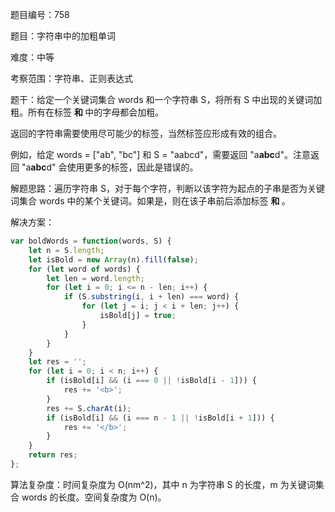 题目编号：758

题目：字符串中的加粗单词

难度：中等

考察范围：字符串、正则表达式

题干：给定一个关键词集合 words 和一个字符串 S，将所有 S 中出现的关键词加粗。所有在标签 <b> 和 </b> 中的字母都会加粗。

返回的字符串需要使用尽可能少的标签，当然标签应形成有效的组合。

例如，给定 words = ["ab", "bc"] 和 S = "aabcd"，需要返回 "a<b>abc</b>d"。注意返回 "a<b>a<b>b</b>c</b>d" 会使用更多的标签，因此是错误的。

解题思路：遍历字符串 S，对于每个字符，判断以该字符为起点的子串是否为关键词集合 words 中的某个关键词。如果是，则在该子串前后添加标签 <b> 和 </b>。

解决方案：

```javascript
var boldWords = function(words, S) {
    let n = S.length;
    let isBold = new Array(n).fill(false);
    for (let word of words) {
        let len = word.length;
        for (let i = 0; i <= n - len; i++) {
            if (S.substring(i, i + len) === word) {
                for (let j = i; j < i + len; j++) {
                    isBold[j] = true;
                }
            }
        }
    }
    let res = '';
    for (let i = 0; i < n; i++) {
        if (isBold[i] && (i === 0 || !isBold[i - 1])) {
            res += '<b>';
        }
        res += S.charAt(i);
        if (isBold[i] && (i === n - 1 || !isBold[i + 1])) {
            res += '</b>';
        }
    }
    return res;
};
```

算法复杂度：时间复杂度为 O(nm^2)，其中 n 为字符串 S 的长度，m 为关键词集合 words 的长度。空间复杂度为 O(n)。